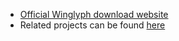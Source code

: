 * [Official Winglyph download website](http://www.ccer.ggl.ruu.nl/CCER/WINGLYPH.HTML)
* Related projects can be found [here](http://hieroglyphs.net/0301/cgi/pager.pl?p=48)